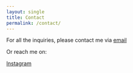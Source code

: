 ```yaml
---
layout: single
title: Contact
permalink: /contact/
---
```

For all the inquiries, please contact me via <a href = "mailto: katia@ukata.me">email</a>

Or reach me on:

<a href = "https://www.instagram.com/ukata.me/">Instagram</a>





